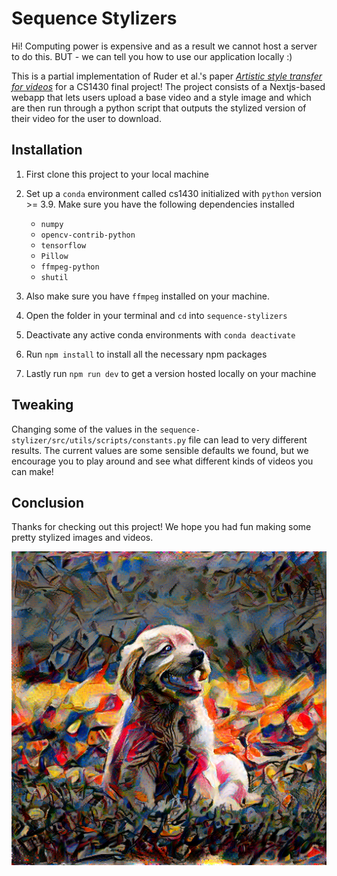 # Sequence Stylizers

Hi! Computing power is expensive and as a result we cannot host a server to do this. BUT - we can tell you how to use our application locally :)

This is a partial implementation of Ruder et al.'s paper [*Artistic style transfer for videos*](https://arxiv.org/pdf/1604.08610.pdf) for a CS1430 final project! The project consists of a Nextjs-based webapp that lets users upload a base video and a style image and which are then run through a python script that outputs the stylized version of their video for the user to download.

## Installation

1. First clone this project to your local machine
2. Set up a ```conda``` environment called cs1430 initialized with ```python``` version >= 3.9. Make sure you have the following dependencies installed

    - ```numpy```
    - ```opencv-contrib-python```
    - ```tensorflow```
    - ```Pillow```
    - ```ffmpeg-python```
    - ```shutil```

3. Also make sure you have ```ffmpeg``` installed on your machine.
4. Open the folder in your terminal and ```cd``` into ```sequence-stylizers```
5. Deactivate any active conda environments with ```conda deactivate```
6. Run ```npm install``` to install all the necessary npm packages
7. Lastly run ```npm run dev``` to get a version hosted locally on your machine

## Tweaking

Changing some of the values in the ```sequence-stylizer/src/utils/scripts/constants.py``` file can lead to very different results. The current values are some sensible defaults we found, but we encourage you to play around and see what different kinds of videos you can make!

## Conclusion

Thanks for checking out this project! We hope you had fun making some pretty stylized images and videos.

![Stylized Dog](results/dog.png)
